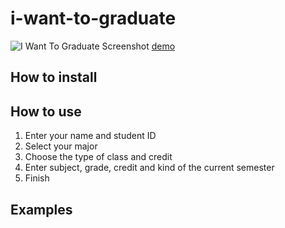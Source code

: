 
# i-want-to-graduate
![I Want To Graduate Screenshot](https://user-images.githubusercontent.com/80453593/119308479-0e936380-bca8-11eb-9ef3-e80637b1011d.png)
[demo](https://youtu.be/p8_7woesPqI)

## How to install

## How to use
1. Enter your name and student ID
2. Select your major
3. Choose the type of class and credit
4. Enter subject, grade, credit and kind of the current semester
5. Finish

## Examples
